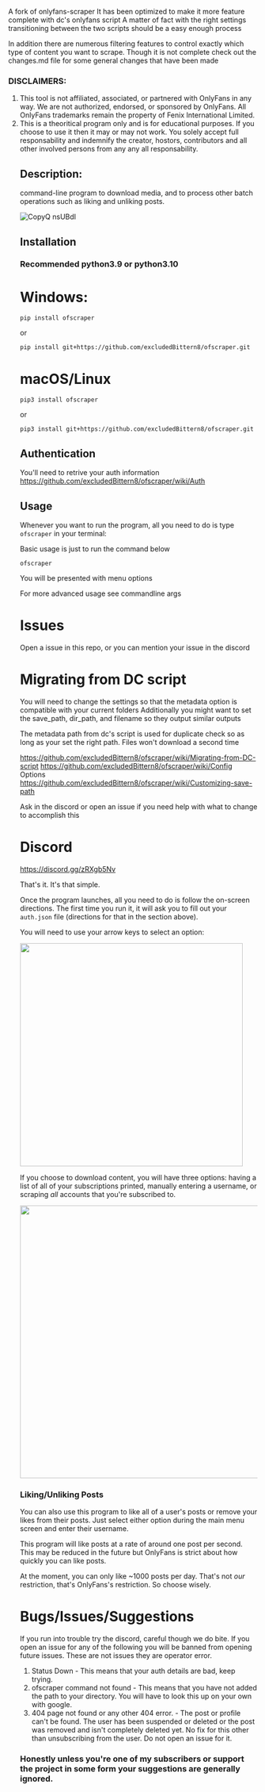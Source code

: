 A fork of onlyfans-scraper 
It has been optimized to make it more feature complete with dc's onlyfans script
A matter of fact with the right settings transitioning between the two scripts should be a easy enough process

In addition there are numerous filtering features to control exactly which type of content you want to scrape.
Though it is not complete check out the changes.md file for some general changes that have been made

<h3>DISCLAIMERS:</h3>
<ol>
    <li>
        This tool is not affiliated, associated, or partnered with OnlyFans in any way. We are not authorized, endorsed, or sponsored by OnlyFans. All OnlyFans trademarks remain the property of Fenix International Limited.
    </li>
    <li>
        This is a theoritical program only and is for educational purposes. If you choose to use it then it may or may not work. You solely accept full responsability and indemnify the creator, hostors, contributors and all other involved persons from any any all responsability.
    </li>


  ## Description:
  command-line program to download media, and to process other batch operations such as liking and unliking posts.
    

![CopyQ nsUBdI](https://user-images.githubusercontent.com/67020411/227816586-fb685959-cd3f-45af-adea-14773b7154f9.png)



## Installation

### Recommended python3.9 or python3.10


# Windows: 
```
pip install ofscraper
```
or 

```
pip install git+https://github.com/excludedBittern8/ofscraper.git 
```

#  macOS/Linux
```
pip3 install ofscraper
```
or
```
pip3 install git+https://github.com/excludedBittern8/ofscraper.git 
```

## Authentication

You'll need to retrive your auth information 
https://github.com/excludedBittern8/ofscraper/wiki/Auth





## Usage

Whenever you want to run the program, all you need to do is type `ofscraper` in your terminal:

Basic usage is just to run the command below

```
ofscraper
```
You will be presented with 
menu options



For more advanced usage see
commandline args


# Issues
Open a issue in this repo, or you can mention your issue in the discord



# Migrating from DC script

You will need to change the settings so that the metadata option is compatible with your current folders
Additionally you might want to set the save_path, dir_path, and filename so they output similar outputs

The metadata path from dc's script is used for duplicate check so as long as your set the right path.
Files won't download a second time

https://github.com/excludedBittern8/ofscraper/wiki/Migrating-from-DC-script
https://github.com/excludedBittern8/ofscraper/wiki/Config Options
https://github.com/excludedBittern8/ofscraper/wiki/Customizing-save-path

Ask in the discord or open an issue if you need help with what to change to accomplish this



# Discord

https://discord.gg/zRXgb5Nv



That's it. It's that simple.

 Once the program launches, all you need to do is follow the on-screen directions. The first time you run it, it will ask you to fill out your `auth.json` file (directions for that in the section above). 

You will need to use your arrow keys to select an option:

<img src="https://raw.githubusercontent.com/taux1c/onlyfans-scraper/main/media/main_menu.png" width="450">

If you choose to download content, you will have three options: having a list of all of your subscriptions printed, manually entering a username, or scraping *all* accounts that you're subscribed to.

<img src="https://raw.githubusercontent.com/taux1c/onlyfans-scraper/main/media/list_or_username.png" width="550">

### Liking/Unliking Posts

You can also use this program to like all of a user's posts or remove your likes from their posts. Just select either option during the main menu screen and enter their username.

This program will like posts at a rate of around one post per second. This may be reduced in the future but OnlyFans is strict about how quickly you can like posts.

At the moment, you can only like ~1000 posts per day. That's not *our* restriction, that's OnlyFans's restriction. So choose wisely.

<h1> Bugs/Issues/Suggestions </h1>

If you run into trouble try the discord, careful though we do bite. If you open an issue for any of the following you will be banned from opening future issues. These are not issues they are operator error.

<ol>
    <li>
        Status Down - This means that your auth details are bad, keep trying.
    </li>
    <li>
        ofscraper command not found - This means that you have not added the path to your directory. You will have to look this up on your own with google.
    </li>
    <li>
        404 page not found or any other 404 error. - The post or profile can't be found. The user has been suspended or deleted or the post was removed and isn't completely deleted yet. No fix for this other than unsubscribing from the user. Do not open an issue for it.
    </li>
</ol>
<h3>Honestly unless you're one of my subscribers or support the project in some form your suggestions are generally ignored.</h3>

